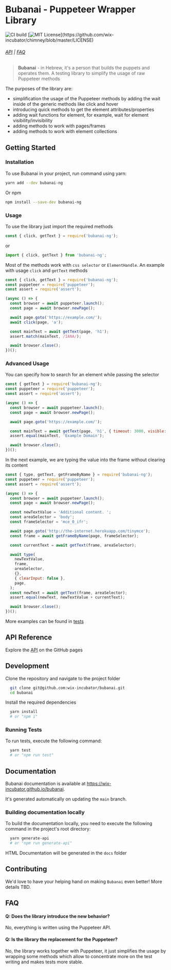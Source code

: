 # Bubanai - Puppeteer Wrapper Library

![CI build](https://github.com/wix-incubator/bubanai/actions/workflows/main.yml/badge.svg)
[![MIT License](https://img.shields.io/apm/l/atomic-design-ui.svg?)](https://github.com/wix-incubator/chimney/blob/master/LICENSE)

###### [API](https://wix-incubator.github.io/bubanai/modules/src.html) | [FAQ](#faq)

> **Bubanai** - in Hebrew, it's a person that builds the puppets and operates them. A testing library to simplify the usage of raw Puppeteer methods

The purposes of the library are:

- simplification the usage of the Puppeteer methods by adding the wait inside of the generic methods like click and hover
- introducing quick methods to get the element attributes/properties
- adding wait functions for element, for example, wait for element visibility/invisibility
- adding methods to work with pages/frames
- adding methods to work with element collections

## Getting Started

### Installation

To use Bubanai in your project, run command using yarn:

```bash
yarn add --dev bubanai-ng
```

Or npm

```bash
npm install --save-dev bubanai-ng
```

### Usage

To use the library just import the required methods

```js
const { click, getText } = require('bubanai-ng');
```

or

```typescript
import { click, getText } from 'bubanai-ng';
```

Most of the methods work with `css selector` or `ElementHandle`. An example with usage `click` and `getText` methods

```js
const { click, getText } = require('bubanai-ng');
const puppeteer = require('puppeteer');
const assert = require('assert');

(async () => {
  const browser = await puppeteer.launch();
  const page = await browser.newPage();

  await page.goto('https://example.com/');
  await click(page, 'a');

  const mainText = await getText(page, 'h1');
  assert.match(mainText, /IANA/);

  await browser.close();
})();
```

### Advanced Usage

You can specify how to search for an element while passing the selector

```js
const { getText } = require('bubanai-ng');
const puppeteer = require('puppeteer');
const assert = require('assert');

(async () => {
  const browser = await puppeteer.launch();
  const page = await browser.newPage();

  await page.goto('https://example.com/');

  const mainText = await getText(page, 'h1', { timeout: 3000, visible: true });
  assert.equal(mainText, 'Example Domain');

  await browser.close();
})();
```

In the next example, we are typing the value into the frame without clearing its content

```js
const { type, getText, getFrameByName } = require('bubanai-ng');
const puppeteer = require('puppeteer');
const assert = require('assert');

(async () => {
  const browser = await puppeteer.launch();
  const page = await browser.newPage();

  const newTextValue = 'Additional content. ';
  const areaSelector = 'body';
  const frameSelector = 'mce_0_ifr';

  await page.goto('http://the-internet.herokuapp.com/tinymce');
  const frame = await getFrameByName(page, frameSelector);

  const currentText = await getText(frame, areaSelector);

  await type(
    newTextValue,
    frame,
    areaSelector,
    {},
    { clearInput: false },
    page,
  );
  const newText = await getText(frame, areaSelector);
  assert.equal(newText, newTextValue + currentText);

  await browser.close();
})();

```

More examples can be found in [tests](https://github.com/wix-incubator/bubanai/tree/main/tests)

## API Reference

Explore the [API](https://wix-incubator.github.io/bubanai/modules/src.html) on the GitHub pages

## Development

Clone the repository and navigate to the project folder

```bash
  git clone git@github.com:wix-incubator/bubanai.git
  cd bubanai
```

Install the required dependencies

```bash
  yarn install
  # or "npm i"
```

### Running Tests

To run tests, execute the following command:

```bash
  yarn test
  # or "npm run test"
```

## Documentation

Bubanai documentation is available at https://wix-incubator.github.io/bubanai.

It's generated automatically on updating the `main` branch.

### Building documentation locally

To build the documentation locally, you need to execute the following command in the project's root directory:

```bash
  yarn generate-api
  # or "npm run generate-api"
```

HTML Documentation will be generated in the `docs` folder

## Contributing

We'd love to have your helping hand on making `Bubanai` even better!
More details TBD.

## FAQ

#### Q: Does the library introduce the new behavior?

No, everything is written using the Puppeteer API.

#### Q: Is the library the replacement for the Puppeteer?

No, the library works together with Puppeteer, it just simplifies the usage by wrapping some methods which allow to concentrate more on the test writing and makes tests more stable.
